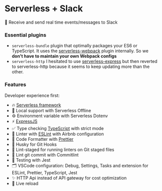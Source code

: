 # Serverless + Slack

🚀 Receive and send real time events/messages to Slack

### Essential plugins

- `serverless-bundle` plugin that optimally packages your ES6 or TypeScript. It uses the [serverless-webpack](https://www.github.com/serverless-heaven/serverless-webpack) plugin internally. So we **don't have to maintain your own Webpack configs**
- `serverless-http` I hesitated to use [serverless-express](https://www.npmjs.com/package/serverless-express) but then reverted to serverless-http because it seems to keep updating more than the other.

### Features

Developer experience first:

- 🔥 [Serverless framework](https://www.serverless.com/)
- 📖 Local support with Serverless Offline
- ⚙️ Environment variable with Serverless Dotenv
- ⚡️ [ExpressJS](http://expressjs.com/)
- ✅ Type checking [TypeScript](https://www.typescriptlang.org/) with strict mode
- 📏 Linter with [ESLint](https://eslint.org/) with Airbnb configuration
- 💖 Code Formatter with [Prettier](https://prettier.io/)
- 🦊 Husky for Git Hooks
- 🚫 Lint-staged for running linters on Git staged files
- 🚓 Lint git commit with Commitlint
- 🦺 Testing with Jest
- 🗂 VSCode configuration: Debug, Settings, Tasks and extension for ESLint, Prettier, TypeScript, Jest
- ✨ HTTP Api instead of API gateway for cost optimization
- 💨 Live reload


